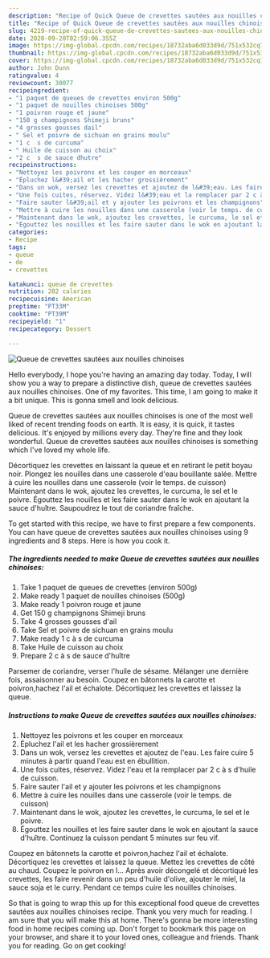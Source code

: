 ```yaml
---
description: "Recipe of Quick Queue de crevettes sautées aux nouilles chinoises"
title: "Recipe of Quick Queue de crevettes sautées aux nouilles chinoises"
slug: 4219-recipe-of-quick-queue-de-crevettes-sautees-aux-nouilles-chinoises
date: 2020-09-20T02:59:06.355Z
image: https://img-global.cpcdn.com/recipes/18732aba6d033d9d/751x532cq70/queue-de-crevettes-sautees-aux-nouilles-chinoises-photo-principale-de-la-recette.jpg
thumbnail: https://img-global.cpcdn.com/recipes/18732aba6d033d9d/751x532cq70/queue-de-crevettes-sautees-aux-nouilles-chinoises-photo-principale-de-la-recette.jpg
cover: https://img-global.cpcdn.com/recipes/18732aba6d033d9d/751x532cq70/queue-de-crevettes-sautees-aux-nouilles-chinoises-photo-principale-de-la-recette.jpg
author: John Dunn
ratingvalue: 4
reviewcount: 30077
recipeingredient:
- "1 paquet de queues de crevettes environ 500g"
- "1 paquet de nouilles chinoises 500g"
- "1 poivron rouge et jaune"
- "150 g champignons Shimeji bruns"
- "4 grosses gousses dail"
- " Sel et poivre de sichuan en grains moulu"
- "1 c  s de curcuma"
- " Huile de cuisson au choix"
- "2 c  s de sauce dhutre"
recipeinstructions:
- "Nettoyez les poivrons et les couper en morceaux"
- "Épluchez l&#39;ail et les hacher grossièrement"
- "Dans un wok, versez les crevettes et ajoutez de l&#39;eau. Les faire cuire 5 minutes à partir quand l&#39;eau est en ébullition."
- "Une fois cuites, réservez. Videz l&#39;eau et la remplacer par 2 c à s d&#39;huile de cuisson."
- "Faire sauter l&#39;ail et y ajouter les poivrons et les champignons"
- "Mettre à cuire les nouilles dans une casserole (voir le temps. de cuisson)"
- "Maintenant dans le wok, ajoutez les crevettes, le curcuma, le sel et le poivre."
- "Égouttez les nouilles et les faire sauter dans le wok en ajoutant la sauce d&#39;huître. Continuez la cuisson pendant 5 minutes sur feu vif."
categories:
- Recipe
tags:
- queue
- de
- crevettes

katakunci: queue de crevettes 
nutrition: 202 calories
recipecuisine: American
preptime: "PT33M"
cooktime: "PT39M"
recipeyield: "1"
recipecategory: Dessert

---
```



![Queue de crevettes sautées aux nouilles chinoises](https://img-global.cpcdn.com/recipes/18732aba6d033d9d/751x532cq70/queue-de-crevettes-sautees-aux-nouilles-chinoises-photo-principale-de-la-recette.jpg)

Hello everybody, I hope you're having an amazing day today. Today, I will show you a way to prepare a distinctive dish, queue de crevettes sautées aux nouilles chinoises. One of my favorites. This time, I am going to make it a bit unique. This is gonna smell and look delicious.

Queue de crevettes sautées aux nouilles chinoises is one of the most well liked of recent trending foods on earth. It is easy, it is quick, it tastes delicious. It's enjoyed by millions every day. They're fine and they look wonderful. Queue de crevettes sautées aux nouilles chinoises is something which I've loved my whole life.

Décortiquez les crevettes en laissant la queue et en retirant le petit boyau noir. Plongez les nouilles dans une casserole d&#39;eau bouillante salée. Mettre à cuire les nouilles dans une casserole (voir le temps. de cuisson) Maintenant dans le wok, ajoutez les crevettes, le curcuma, le sel et le poivre. Égouttez les nouilles et les faire sauter dans le wok en ajoutant la sauce d&#39;huître. Saupoudrez le tout de coriandre fraîche.


To get started with this recipe, we have to first prepare a few components. You can have queue de crevettes sautées aux nouilles chinoises using 9 ingredients and 8 steps. Here is how you cook it.

<!--inarticleads1-->

##### The ingredients needed to make Queue de crevettes sautées aux nouilles chinoises:

1. Take 1 paquet de queues de crevettes (environ 500g)
1. Make ready 1 paquet de nouilles chinoises (500g)
1. Make ready 1 poivron rouge et jaune
1. Get 150 g champignons Shimeji bruns
1. Take 4 grosses gousses d&#39;ail
1. Take  Sel et poivre de sichuan en grains moulu
1. Make ready 1 c à s de curcuma
1. Take  Huile de cuisson au choix
1. Prepare 2 c à s de sauce d&#39;huître


Parsemer de coriandre, verser l&#39;huile de sésame. Mélanger une dernière fois, assaisonner au besoin. Coupez en bâtonnets la carotte et poivron,hachez l&#39;ail et échalote. Décortiquez les crevettes et laissez la queue. 

<!--inarticleads2-->

##### Instructions to make Queue de crevettes sautées aux nouilles chinoises:

1. Nettoyez les poivrons et les couper en morceaux
1. Épluchez l&#39;ail et les hacher grossièrement
1. Dans un wok, versez les crevettes et ajoutez de l&#39;eau. Les faire cuire 5 minutes à partir quand l&#39;eau est en ébullition.
1. Une fois cuites, réservez. Videz l&#39;eau et la remplacer par 2 c à s d&#39;huile de cuisson.
1. Faire sauter l&#39;ail et y ajouter les poivrons et les champignons
1. Mettre à cuire les nouilles dans une casserole (voir le temps. de cuisson)
1. Maintenant dans le wok, ajoutez les crevettes, le curcuma, le sel et le poivre.
1. Égouttez les nouilles et les faire sauter dans le wok en ajoutant la sauce d&#39;huître. Continuez la cuisson pendant 5 minutes sur feu vif.


Coupez en bâtonnets la carotte et poivron,hachez l&#39;ail et échalote. Décortiquez les crevettes et laissez la queue. Mettez les crevettes de côté au chaud. Coupez le poivron en l… Après avoir décongelé et décortiqué les crevettes, les faire revenir dans un peu d&#39;huile d&#39;olive, ajouter le miel, la sauce soja et le curry. Pendant ce temps cuire les nouilles chinoises. 

So that is going to wrap this up for this exceptional food queue de crevettes sautées aux nouilles chinoises recipe. Thank you very much for reading. I am sure that you will make this at home. There's gonna be more interesting food in home recipes coming up. Don't forget to bookmark this page on your browser, and share it to your loved ones, colleague and friends. Thank you for reading. Go on get cooking!

